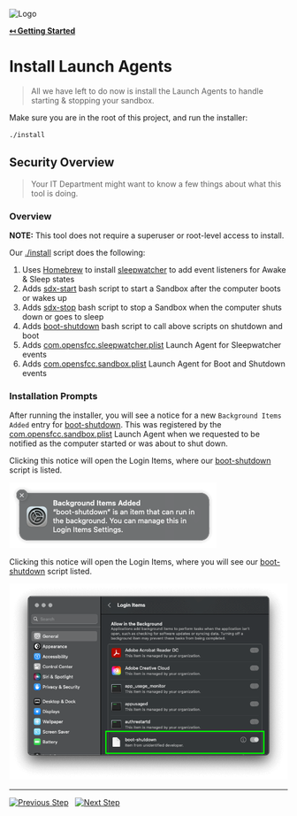 ![Logo](https://avatars.githubusercontent.com/u/151680118?s=200&v=4 "Logo")

**[↤ Getting Started](../README.md)**

Install Launch Agents
===

> All we have left to do now is install the Launch Agents to handle starting & stopping your sandbox.

Make sure you are in the root of this project, and run the installer:

```bash
./install
```

Security Overview
---

> Your IT Department might want to know a few things about what this tool is doing.

### Overview

**NOTE:** This tool does not require a superuser or root-level access to install.

Our [./install](../install) script does the following:

1. Uses [Homebrew](https://brew.sh) to install [sleepwatcher](https://formulae.brew.sh/formula/sleepwatcher) to add event listeners for Awake & Sleep states
2. Adds [sdx-start](../bin/sdx-start) bash script to start a Sandbox after the computer boots or wakes up
3. Adds [sdx-stop](../bin/sdx-stop) bash script to stop a Sandbox when the computer shuts down or goes to sleep
4. Adds [boot-shutdown](../bin/boot-shutdown) bash script to call above scripts on shutdown and boot
5. Adds [com.opensfcc.sleepwatcher.plist](../launchd/com.opensfcc.sleepwatcher.plist) Launch Agent for Sleepwatcher events
6. Adds [com.opensfcc.sandbox.plist](../launchd/com.opensfcc.sandbox.plist) Launch Agent for Boot and Shutdown events

### Installation Prompts

After running the installer, you will see a notice for a new `Background Items Added` entry for [boot-shutdown](../bin/boot-shutdown).  This was registered by the [com.opensfcc.sandbox.plist](../launchd/com.opensfcc.sandbox.plist) Launch Agent when we requested to be notified as the computer started or was about to shut down.

Clicking this notice will open the Login Items, where our [boot-shutdown](../bin/boot-shutdown) script is listed.

![background-items](./img/security-background-items.png "background-items")

Clicking this notice will open the Login Items, where you will see our [boot-shutdown](../bin/boot-shutdown) script listed.

![login-items](./img/security-login-items.png "login-items")

---

[![Previous Step](https://img.shields.io/badge/Previous-121212.svg?logo=github&style=for-the-badge)](./fetch-sandbox-uuid.md) &nbsp; [![Next Step](https://img.shields.io/badge/All_Done-1aa0db.svg?logo=github&style=for-the-badge)](../README.md)
